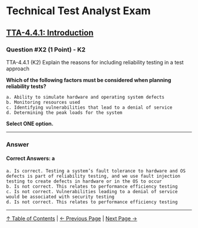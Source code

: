 # Technical Test Analyst Exam

## [TTA-4.4.1: Introduction](../4-quality-characteristics-for-technical-testing/4.4-reliability-testing.md#441-introduction)

### Question #X2 (1 Point) - K2

TTA-4.4.1 (K2) Explain the reasons for including reliability testing in a test approach

**Which of the following factors must be considered when planning reliability tests?**

    a. Ability to simulate hardware and operating system defects
    b. Monitoring resources used
    c. Identifying vulnerabilities that lead to a denial of service
    d. Determining the peak loads for the system

**Select ONE option.**

---

### Answer

#### Correct Answers: a

    a. Is correct. Testing a system’s fault tolerance to hardware and OS defects is part of reliability testing, and we use fault injection testing to create defects in hardware or in the OS to occur
    b. Is not correct. This relates to performance efficiency testing
    c. Is not correct. Vulnerabilities leading to a denial of service would be associated with security testing
    d. Is not correct. This relates to performance efficiency testing

---

[↑ Table of Contents](../../README.md#table-of-contents) | [← Previous Page](question-1.md) | [Next Page →](question-3.md)
